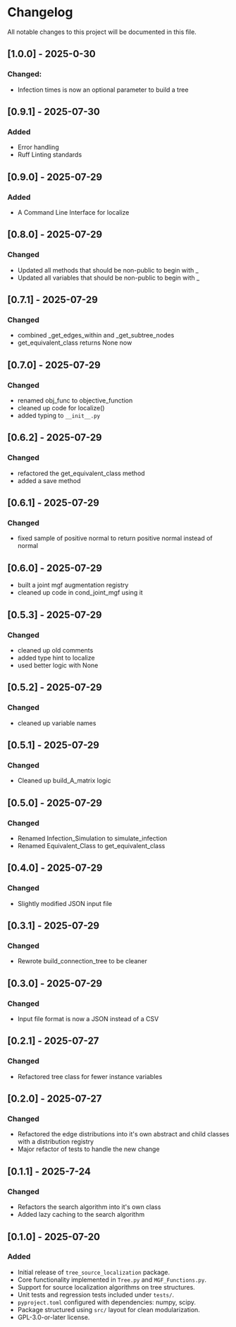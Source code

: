 # Changelog

All notable changes to this project will be documented in this file.

## [1.0.0] - 2025-0-30

### Changed:

- Infection times is now an optional parameter to build a tree

## [0.9.1] - 2025-07-30

### Added

- Error handling
- Ruff Linting standards

## [0.9.0] - 2025-07-29

### Added

- A Command Line Interface for localize

## [0.8.0] - 2025-07-29

### Changed

- Updated all methods that should be non-public to begin with \_
- Updated all variables that should be non-public to begin with \_

## [0.7.1] - 2025-07-29

### Changed

- combined \_get_edges_within and \_get_subtree_nodes
- get_equivalent_class returns None now

## [0.7.0] - 2025-07-29

### Changed

- renamed obj_func to objective_function
- cleaned up code for localize()
- added typing to `__init__.py`

## [0.6.2] - 2025-07-29

### Changed

- refactored the get_equivalent_class method
- added a save method

## [0.6.1] - 2025-07-29

### Changed

- fixed sample of positive normal to return positive normal instead of normal

## [0.6.0] - 2025-07-29

- built a joint mgf augmentation registry
- cleaned up code in cond_joint_mgf using it

## [0.5.3] - 2025-07-29

### Changed

- cleaned up old comments
- added type hint to localize
- used better logic with None

## [0.5.2] - 2025-07-29

### Changed

- cleaned up variable names

## [0.5.1] - 2025-07-29

### Changed

- Cleaned up build_A_matrix logic

## [0.5.0] - 2025-07-29

### Changed

- Renamed Infection_Simulation to simulate_infection
- Renamed Equivalent_Class to get_equivalent_class

## [0.4.0] - 2025-07-29

### Changed

- Slightly modified JSON input file

## [0.3.1] - 2025-07-29

### Changed

- Rewrote build_connection_tree to be cleaner

## [0.3.0] - 2025-07-29

### Changed

- Input file format is now a JSON instead of a CSV

## [0.2.1] - 2025-07-27

### Changed

- Refactored tree class for fewer instance variables

## [0.2.0] - 2025-07-27

### Changed

- Refactored the edge distributions into it's own abstract and child classes with a distribution registry
- Major refactor of tests to handle the new change

## [0.1.1] - 2025-7-24

### Changed

- Refactors the search algorithm into it's own class
- Added lazy caching to the search algorithm

## [0.1.0] - 2025-07-20

### Added

- Initial release of `tree_source_localization` package.
- Core functionality implemented in `Tree.py` and `MGF_Functions.py`.
- Support for source localization algorithms on tree structures.
- Unit tests and regression tests included under `tests/`.
- `pyproject.toml` configured with dependencies: numpy, scipy.
- Package structured using `src/` layout for clean modularization.
- GPL-3.0-or-later license.
